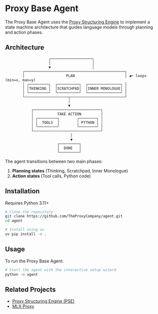 # Proxy Base Agent

The Proxy Base Agent uses the [Proxy Structuring Engine](https://github.com/TheProxyCompany/proxy-structuring-engine) to implement a state machine architecture that guides language models through planning and action phases.

## Architecture

```
                    ┌───────────────────┐
                    │                   │
                    ▼                   │
        ┌──────────────────────────────────────────────┐
        │                   PLAN                       │ ◀─ loops (min=x, max=y)
        │ ┌─────────┐  ┌──────────┐  ┌───────────────┐ │
        │ │THINKING │  │SCRATCHPAD│  │INNER MONOLOGUE│ │
        │ └─────────┘  └──────────┘  └───────────────┘ │
        └────────────────────┬─────────────────────────┘
                             │
                             ▼
            ┌───────────────────────────────┐
            │           TAKE ACTION         │
            │ ┌─────────┐        ┌────────┐ │
            │ │  TOOLS  │        │ PYTHON │ │
            │ └─────────┘        └────────┘ │
            └───────────────────────────────┘
                              │
                              ▼
                        ┌─────────┐
                        │  DONE   │
                        └─────────┘
```

The agent transitions between two main phases:

1. **Planning states** (Thinking, Scratchpad, Inner Monologue)
2. **Action states** (Tool calls, Python code)

## Installation

Requires Python 3.11+

```bash
# Clone the repository
git clone https://github.com/TheProxyCompany/agent.git
cd agent

# Install using uv
uv pip install -e .
```

## Usage

To run the Proxy Base Agent:

```bash
# Start the agent with the interactive setup wizard
python -m agent
```

## Related Projects

- [Proxy Structuring Engine (PSE)](https://github.com/TheProxyCompany/proxy-structuring-engine)
- [MLX Proxy](https://github.com/TheProxyCompany/mlx-proxy)
